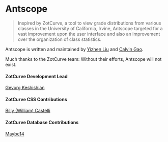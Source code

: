 # Antscope
> Inspired by ZotCurve, a tool to view grade distributions from various classes in the University of California, Irvine, Antscope targeted for a vast improvement upon the user interface and also an improvement over the organization of class statistics.

Antscope is written and maintained by [Yizhen Liu](https://github.com/imliuyzh) and [Calvin Gao](https://github.com/calvin-gao).
   
   
   
Much thanks to the ZotCurve team: Without their efforts, Antscope will not exist.
#### ZotCurve Development Lead
[Gevorg Keshishian](https://github.com/keshishi)


#### ZotCurve CSS Contributions
[Billy (William) Castelli](https://github.com/billycastelli)


#### ZotCurve Database Contributions
[Maybe14](https://github.com/Maybe14)

